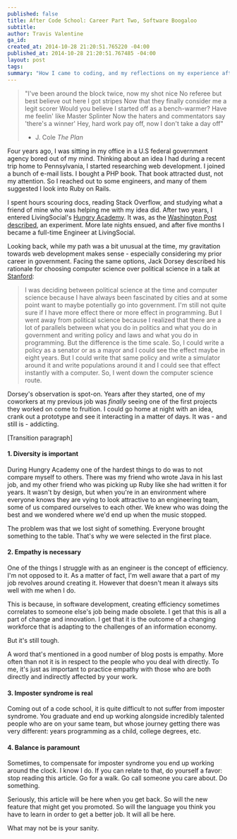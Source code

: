 ```yaml
---
published: false
title: After Code School: Career Part Two, Software Boogaloo
subtitle:
author: Travis Valentine
ga_id:
created_at: 2014-10-28 21:20:51.765220 -04:00
published_at: 2014-10-28 21:20:51.767485 -04:00
layout: post
tags:
summary: "How I came to coding, and my reflections on my experience after code school."
---
```


>"I've been around the block twice, now my shot nice
>No referee but best believe out here I got stripes
>Now that they finally consider me a legit scorer
>Would you believe I started off as a bench-warmer?
>Have me feelin' like Master Splinter
>Now the haters and commentators say 'there's a winner'
>Hey, hard work pay off, now I don't take a day off"
>- J. Cole _The Plan_

Four years ago, I was sitting in my office in a U.S federal government agency bored out of my mind. Thinking about an idea I had during a recent trip home to Pennsylvania, I started researching web development. I joined a bunch of e-mail lists. I bought a PHP book. That book attracted dust, not my attention. So I reached out to some engineers, and many of them suggested I look into Ruby on Rails.

I spent hours scouring docs, reading Stack Overflow, and studying what a friend of mine who was helping me with my idea did. After two years, I entered LivingSocial's [Hungry Academy](http://www.hungryacademy.com/). It was, as the [Washington Post described](http://www.washingtonpost.com/business/capitalbusiness/with-hungry-academy-livingsocial-aims-to-build-its-own-techies/2012/07/29/gJQAH5Q2IX_story.html), an experiment. More late nights ensued, and after five months I became a full-time Engineer at LivingSocial.

Looking back, while my path was a bit unusual at the time, my gravitation towards web development makes sense - especially considering my prior career in government. Facing the same options, Jack Dorsey described his rationale for choosing computer science over political science in a talk at [Stanford](http://ecorner.stanford.edu/authorMaterialInfo.html?mid=2637):

> I was deciding between political science at the time and computer science because I have always been fascinated by cities and at some point want to maybe potentially go into government. I'm still not quite sure if I have more effect there or more effect in programming. But I went away from political science because I realized that there are a lot of parallels between what you do in politics and what you do in government and writing policy and laws and what you do in programming. But the difference is the time scale. So, I could write a policy as a senator or as a mayor and I could see the effect maybe in eight years. But I could write that same policy and write a simulator around it and write populations around it and I could see that effect instantly with a computer. So, I went down the computer science route.

Dorsey's observation is spot-on. Years after they started, one of my coworkers at my previous job was _finally_ seeing one of the first projects they worked on come to fruition. I could go home at night with an idea, crank out a prototype and see it interacting in a matter of days. It was - and still is - addicting.

[Transition paragraph]

#### 1. Diversity is important

During Hungry Academy one of the hardest things to do was to not compare myself to others. There was my friend who wrote Java in his last job, and my other friend who was picking up Ruby like she had written it for years. It wasn't by design, but when you're in an environment where everyone knows they are vying to look attractive to an engineering team, some of us compared ourselves to each other. We knew who was doing the best and we wondered where we'd end up when the music stopped.

The problem was that we lost sight of something. Everyone brought something to the table. That's why we were selected in the first place.

#### 2. Empathy is necessary

One of the things I struggle with as an engineer is the concept of efficiency. I'm not opposed to it. As a matter of fact, I'm well aware that a part of my job revolves around creating it. However that doesn't mean it always sits well with me when I do.

This is because, in software development, creating efficiency sometimes correlates to someone else's job being made obsolete. I get that this is all a part of change and innovation. I get that it is the outcome of a changing workforce that is adapting to the challenges of an information economy.

But it's still tough.

A word that's mentioned in a good number of blog posts is empathy. More often than not it is in respect to the people who you deal with directly. To me, it's just as important to practice empathy with those who are both directly and indirectly affected by your work.

#### 3. Imposter syndrome is real

Coming out of a code school, it is quite difficult to not suffer from imposter syndrome. You graduate and end up working alongside incredibly talented people who are on your same team, but whose journey getting there was very different: years programming as a child, college degrees, etc.

#### 4. Balance is paramount

Sometimes, to compensate for imposter syndrome you end up working around the clock. I know I do. If you can relate to that, do yourself a favor: stop reading this article. Go for a walk. Go call someone you care about. Do something.

Seriously, this article will be here when you get back. So will the new feature that might get you promoted. So will the language you think you have to learn in order to get a better job. It will all be here.

What may not be is your sanity.